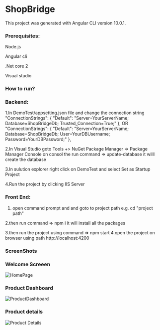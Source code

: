 # ShopBridge

This project was generated with Angular CLI version 10.0.1.

### Prerequisites:
Node.js

Angular cli

.Net core 2

Visual studio

### How to run?

### Backend:
1.In DemoTest/appsetting.json file and change the connection string
"ConnectionStrings": { "Default": "Server=YourServerName; Database=ShopBridgeDb; Trusted_Connection=True;" },
OR
"ConnectionStrings": { "Default": "Server=YourServerName; Database=ShopBridgeDb; User=YourDBUsername; Password=YourDBPassword;" },

2.In Visual Studio goto Tools +> NuGet Package Manager => Package Manager Console
on consol the run command  => update-database
it willl create the database

3.In sulution explorer right click on DemoTest and select Set as Startup Project

4.Run the project by clicking IIS Server

### Front End:
1. open command prompt and and goto to project path
e.g.  cd "project path"

2.then run command => npm i
it will install all the packages

3.then run the project using command => npm start
4.open the project on browser using path http://localhost:4200

### ScreenShots

### Welcome Screeen
![HomePage](https://user-images.githubusercontent.com/46746296/107316815-7211d080-6abf-11eb-99f7-373ea59242f9.png)

### Product Dashboard
![ProductDashboard](https://user-images.githubusercontent.com/46746296/107316973-c6b54b80-6abf-11eb-88f4-40f6def22324.png)

### Product details
![Product Details](https://user-images.githubusercontent.com/46746296/107317089-fd8b6180-6abf-11eb-810c-89a0482f6a7a.png)
